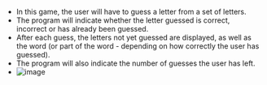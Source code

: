 - In this game, the user will have to guess a letter from a set of letters.
- The program will indicate whether the letter guessed is correct, incorrect or has already been guessed.
- After each guess, the letters not yet guessed are displayed, as well as the word (or part of the  word - depending on how correctly the user has guessed).
- The program will also indicate the number of guesses the user has left.
- ![image](https://user-images.githubusercontent.com/65298005/114295856-761b9800-9ada-11eb-998e-f2485ee6ef8e.png)
